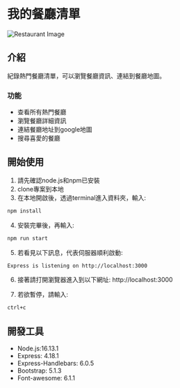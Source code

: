 # 我的餐廳清單
 ![Restaurant Image](./餐廳清單.png)


## 介紹
紀錄熱門餐廳清單，可以瀏覽餐廳資訊、連結到餐廳地圖。

### 功能
* 查看所有熱門餐廳
* 瀏覽餐廳詳細資訊
* 連結餐廳地址到google地圖
* 搜尋喜愛的餐廳


## 開始使用
1. 請先確認node.js和npm已安裝
2. clone專案到本地
3. 在本地開啟後，透過terminal進入資料夾，輸入:
```bash
npm install
```
4. 安裝完畢後，再輸入:
```bash
npm run start
```
5. 若看見以下訊息，代表伺服器順利啟動:
```bash
Express is listening on http://localhost:3000
```
6. 接著請打開瀏覽器進入到以下網址:
http://localhost:3000

7. 若欲暫停，請輸入:
```bash
ctrl+c
```

## 開發工具
- Node.js:16.13.1
- Express: 4.18.1
- Express-Handlebars: 6.0.5
- Bootstrap: 5.1.3
- Font-awesome: 6.1.1



